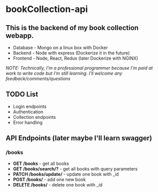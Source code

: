 # bookCollection-api

## This is the backend of my book collection webapp.
* Database - Mongo on a linux box with Docker
* Backend - Node with express (Dockerize it in the future)
* Frontend - Node, React, Redux (later Dockerize with NGINX)

*NOTE: Technically, I'm a professional programmer because I'm paid at work to write code but I'm still learning.  I'll welcome any feedback/comments/questions*

## TODO List
* Login endpoints
* Authentication
* Collection endpoints
* Error handling

## API Endpoints (later maybe I'll learn swagger)

### /books

* **GET /books** - get all books
* **GET /books/search/?** - get all books with query parameters
* **PATCH /books/update/** - update one book with _id
* **POST /books/** - add one new book
* **DELETE /books/** - delete one book with _id